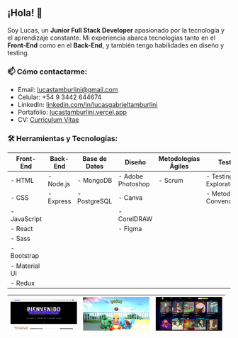 ## ¡Hola! 👋

Soy Lucas, un **Junior Full Stack Developer** apasionado por la tecnología y el aprendizaje constante. Mi experiencia abarca tecnologías tanto en el **Front-End** como en el **Back-End**, y también tengo habilidades en diseño y testing.

### 📫 Cómo contactarme:

- Email: lucastamburlini@gmail.com
- Celular: +54 9 3442 644674
- LinkedIn: [linkedin.com/in/lucasgabrieltamburlini](https://www.linkedin.com/in/lucasgabrieltamburlini)
- Portafolio: [lucastamburlini.vercel.app](https://lucastamburlini.vercel.app)
- CV: [Curriculum Vitae](https://drive.google.com/file/d/1Dp-hglqaP6UOjco4-ca6uZck3eh3OQPZ/view?usp=sharing)




### 🛠️ Herramientas y Tecnologías:

| **Front-End**       | **Back-End**   | **Base de Datos** | **Diseño**        | **Metodologías Ágiles** | **Testing**            | **Herramientas Adicionales** |
| -------------------- | -------------- | ----------------- | ------------------ | ------------------------ | ----------------------- | ---------------------------- |
| - HTML               | - Node.js      | - MongoDB         | - Adobe Photoshop   | - Scrum                 | - Testing Exploratorio | - Jira                      |
| - CSS                | - Express      | - PostgreSQL      | - Canva             |                        | - Metodologías Convencionales | - Postman                |
| - JavaScript         |                |                   | - CorelDRAW         |                        |                         | - Trello                    |
| - React              |                |                   | - Figma             |                        |                         |                            |
| - Sass               |                |                   |                    |                        |                         |                            |
| - Bootstrap          |                |                   |                    |                        |                         |                            |
| - Material UI        |                |                   |                    |                        |                         |                            |
| - Redux              |                |                   |                    |                        |                         |                            |


| [<img src="./educaStream.jpg" alt="educaStream" width="150">](https://educastream.vercel.app/) | [<img src="./pokeapi.jpg" alt="pokeapi" width="150">](https://pokeapp-three-beta.vercel.app/) | [<img src="./rickandmorty.jpg" alt="rickandmorty" width="150">](https://rickandmorty-gold.vercel.app/) |
|---|---|---|



